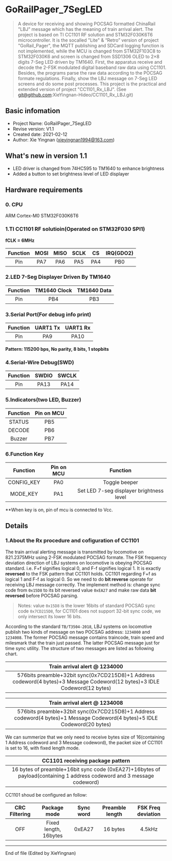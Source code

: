# GoRailPager_7SegLED
> A device for receiving and showing POCSAG formatted ChinaRail "LBJ" message which has the meaning of train arrival alert. The project is based on TI CC1101 RF solution and STM32F030K6T6 microcontroller. It is the socalled "Lite" & “Retro” version of project "GoRail_Pager", the MQTT publishing and SDCard logging function is not implemented, while the MCU is changed from STM32F103C8 to STM32F030K6 and screen is changed from SSD1306 OLED to 2×8 digits 7-Seg LED driven by TM1640. First, the apparatus receive and decode the 2-FSK modulated digital baseband raw data using CC1101. Besides, the programs parse the raw data according to the POCSAG formate regulations. Finally, show the LBJ message on 7-Seg LED screens and do some post processes. This project is the practical and extended version of project "CC1101_Rx_LBJ".
(See git@github.com:XieYingnan-Hideo/CC1101_Rx_LBJ.git)

## Basic infomation
- Project Name: GoRailPager_7SegLED
- Revise version: V1.1
- Created date: 2021-02-12
- Author: Xie Yingnan (xieyingnan1994@163.com)

## What's new in version 1.1
- LED driver is changed from 74HC595 to TM1640 to enhance brightness
- Added a button to set brightness level of LED displayer

## Hardware requirements
### 0. CPU
ARM Cortex-M0 STM32F030K6T6
### 1.TI CC1101 RF solutioin(Operated on STM32F030 SPI1)
**fCLK = 6MHz**

| Function | MOSI   | MISO    |SCLK    | CS         | IRQ(GDO2) |
| :------: | :----: | :-----: | :----: | :--------: | :--------:|
| Pin      |  PA7   | PA6   | PA5   | PA4       | PB0       |

### 2.LED 7-Seg Displayer Driven By TM1640

|  Function | TM1640 Clock | TM1640 Data |
| :-------: | :-----:| :--------: |
| Pin       | PB4    | PB3       |

### 3.Serial Port(For debug info print)
|  Function |UART1 Tx |  UART1 Rx  |
| :-------: | :-----: | :--------: |
| Pin       | PA9     | PA10       |

**Pattern: 115200 bps, No parity, 8 bits, 1 stopbits**

### 4.Serial-Wire Debug(SWD)
|  Function |  SWDIO  | SWCLK |
| :-------: | :-----: | :--------: |
| Pin       | PA13    | PA14      |

### 5.Indicators(two LED, Buzzer)

|  Function | Pin on MCU  |
| :------------: | :------------: |
| STATUS | PB5  |
| DECODE | PB6  |
| Buzzer | PB7  |

### 6.Function Key

|  Function | Pin on MCU  | Function |
| :------------: | :------------: | :------------: |
| CONFIG_KEY | PA0  | Toggle beeper |
| MODE_KEY | PA1  | Set LED 7-seg displayer brightness level |

**When key is on, pin of mcu is connected to Vcc.

## Details
### 1.About the Rx procedure and cofiguration of CC1101
The train arrival alerting message is transmitted by locomotive on 821.2375MHz using 2-FSK modulated POCSAG formate. The FSK frequency deviation direction of LBJ systems on locomotive is obeying POCSAG standard. i.e. F+f signifies logical 0, and F-f signifies logical 1. It is exactly **reversed** to the FSK pattern that CC1101 holds. CC1101 regarding F+f as logical 1 and F-f as logical 0. So we need to do **bit reverse** operate for receiving LBJ message correctly. The implement method is: change sync code from `0x15D8` to its bit reversed value `0xEA27` and make raw data **bit reversed** before POCSAG parsing.
> Notes: value `0x15D8` is the lower 16bits of standard POCSAG sync code 
> `0x7CD215D8`, for CC1101 does not support 32-bit sync code, we only intersect its lower 16 bits.

According to the standard `TB/T3504-2018`, LBJ systems on locomotive publish two kinds of message on two POCSAG address: `1234000` and `1234008`. The former POCSAG message contains traincode, train speed and milesmark that the train just passed. The latter POCSAG message just for time sync utility. The structure of two messages are listed as following chart.

| Train arrival alert @ 1234000  |
| :------------: |
| 576bits preamble+32bit sync(0x7CD215D8)+1 Address codeword(4 bytes)+3 Message Codeword(12 bytes)+3 IDLE Codeword(12 bytes) |

| Train arrival alert @ 1234008  |
| :------------: |
| 576bits preamble+32bit sync(0x7CD215D8)+1 Address codeword(4 bytes)+1 Message Codeword(4 bytes)+5 IDLE Codeword(20 bytes) |

We can summerize that we only need to receive bytes size of 16(containing 1 Address codeword and 3 Message codeword), the packet size of CC1101 is set to 16, with fixed length mode.

| CC1101 receiving package pattern  |
| :------------: |
| 16 bytes of preamble+16bit sync code (0xEA27)+16bytes of payload(containing 1 address codeword and 3 message codeword) |

CC1101 shoud be configured an follow:

|  CRC Filtering | Package mode  |  Sync word |  Preamble length |  FSK Freq deviation |
| :------------: | :------------: | :------------: | :------------: | :------------: |
|  OFF |  Fixed length, 16bytes |  0xEA27 | 16 bytes  |  4.5kHz |

------------

End of file (Edited by XieYingnan)



